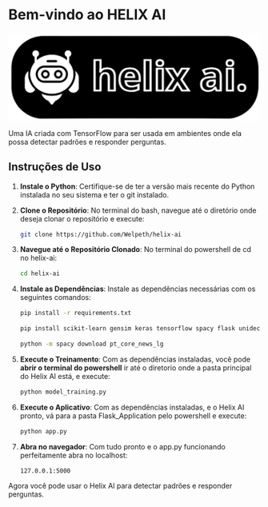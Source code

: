 # Bem-vindo ao HELIX AI

![Helix AI](Flask_Application/static/images/image1.png)

Uma IA criada com TensorFlow para ser usada em ambientes onde ela possa detectar padrões e responder perguntas.

## Instruções de Uso

1. **Instale o Python**: Certifique-se de ter a versão mais recente do Python instalada no seu sistema e ter o git instalado.

2. **Clone o Repositório**: No terminal do bash, navegue até o diretório onde deseja clonar o repositório e execute:

    ```bash
    git clone https://github.com/Welpeth/helix-ai
    ```

2. **Navegue até o Repositório Clonado**: No terminal do powershell de cd no helix-ai:

    ```bash
    cd helix-ai
    ```

3. **Instale as Dependências**: Instale as dependências necessárias com os seguintes comandos:

    ```bash
    pip install -r requirements.txt
    ```
    ```bash
    pip install scikit-learn gensim keras tensorflow spacy flask unidecode nltk
    ```
    ```bash
    python -m spacy download pt_core_news_lg
    ```

4. **Execute o Treinamento**: Com as dependências instaladas, você pode **abrir o terminal do powershell** ir até o diretorio onde a pasta principal do Helix AI está, e execute:

    ```bash
    python model_training.py
    ```

5. **Execute o Aplicativo**: Com as dependências instaladas, e o Helix AI pronto, vá para a pasta Flask_Application pelo powershell e execute:

    ```bash
    python app.py
    ```

6. **Abra no navegador**: Com tudo pronto e o app.py funcionando perfeitamente abra no localhost:

    ```
    127.0.0.1:5000
    ```

Agora você pode usar o Helix AI para detectar padrões e responder perguntas.
